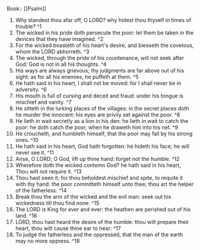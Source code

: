  Book:: [[Psalm]]
 1. Why standest thou afar off, O LORD? why hidest thou thyself in times of trouble? ^1
 2. The wicked in his pride doth persecute the poor: let them be taken in the devices that they have imagined. ^2
 3. For the wicked boasteth of his heart's desire, and blesseth the covetous, whom the LORD abhorreth. ^3
 4. The wicked, through the pride of his countenance, will not seek after God: God is not in all his thoughts. ^4
 5. His ways are always grievous; thy judgments are far above out of his sight: as for all his enemies, he puffeth at them. ^5
 6. He hath said in his heart, I shall not be moved: for I shall never be in adversity. ^6
 7. His mouth is full of cursing and deceit and fraud: under his tongue is mischief and vanity. ^7
 8. He sitteth in the lurking places of the villages: in the secret places doth he murder the innocent: his eyes are privily set against the poor. ^8
 9. He lieth in wait secretly as a lion in his den: he lieth in wait to catch the poor: he doth catch the poor, when he draweth him into his net. ^9
 10. He croucheth, and humbleth himself, that the poor may fall by his strong ones. ^10
 11. He hath said in his heart, God hath forgotten: he hideth his face; he will never see it. ^11
 12. Arise, O LORD; O God, lift up thine hand: forget not the humble. ^12
 13. Wherefore doth the wicked contemn God? he hath said in his heart, Thou wilt not require it. ^13
 14. Thou hast seen it; for thou beholdest mischief and spite, to requite it with thy hand: the poor committeth himself unto thee; thou art the helper of the fatherless. ^14
 15. Break thou the arm of the wicked and the evil man: seek out his wickedness till thou find none. ^15
 16. The LORD is King for ever and ever: the heathen are perished out of his land. ^16
 17. LORD, thou hast heard the desire of the humble: thou wilt prepare their heart, thou wilt cause thine ear to hear: ^17
 18. To judge the fatherless and the oppressed, that the man of the earth may no more oppress. ^18
